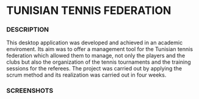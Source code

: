 <h1> TUNISIAN TENNIS FEDERATION </h1>

<h3> DESCRIPTION </h3>


This desktop application was developed and achieved in an academic enviroment. 
Its aim was to offer a management tool for the Tunisian tennis federation which allowed them to manage, not only the players and the clubs but also the organization of the tennis tournaments and the training sessions for the referees.
The project was carried out by applying the scrum method and its realization was carried out in four weeks.

<h3>SCREENSHOTS</h3>

